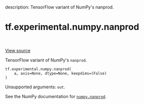 description: TensorFlow variant of NumPy's nanprod.

<div itemscope itemtype="http://developers.google.com/ReferenceObject">
<meta itemprop="name" content="tf.experimental.numpy.nanprod" />
<meta itemprop="path" content="Stable" />
</div>

# tf.experimental.numpy.nanprod

<!-- Insert buttons and diff -->

<table class="tfo-notebook-buttons tfo-api nocontent" align="left">

</table>

<a target="_blank" href="/code/stable/tensorflow/python/ops/numpy_ops/np_math_ops.py">View source</a>



TensorFlow variant of NumPy's `nanprod`.

<pre class="devsite-click-to-copy prettyprint lang-py tfo-signature-link">
<code>tf.experimental.numpy.nanprod(
    a, axis=None, dtype=None, keepdims=(False)
)
</code></pre>



<!-- Placeholder for "Used in" -->

Unsupported arguments: `out`.

See the NumPy documentation for [`numpy.nanprod`](https://numpy.org/doc/1.16/reference/generated/numpy.nanprod.html).